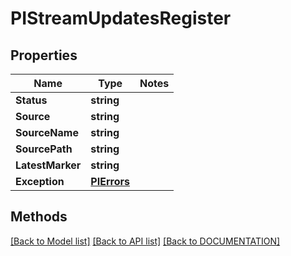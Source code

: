 # PIStreamUpdatesRegister

## Properties
Name | Type | Notes
------------ | ------------- | -------------
**Status** | **string**
**Source** | **string**
**SourceName** | **string**
**SourcePath** | **string**
**LatestMarker** | **string**
**Exception** | **[**PIErrors**](../Model/PIErrors.md)**

## Methods
[[Back to Model list]](../../DOCUMENTATION.md#documentation-for-models) [[Back to API list]](../../DOCUMENTATION.md#documentation-for-api-endpoints) [[Back to DOCUMENTATION]](../../DOCUMENTATION.md)
